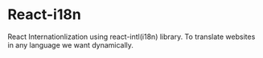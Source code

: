 # React-i18n
React Internationlization using react-intl(i18n) library. To translate websites in any language we want dynamically.
